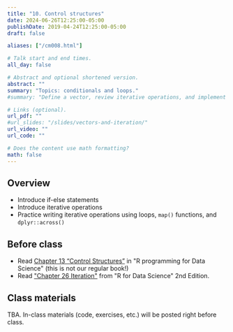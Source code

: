 ```yaml
---
title: "10. Control structures"
date: 2024-06-26T12:25:00-05:00
publishDate: 2019-04-24T12:25:00-05:00
draft: false

aliases: ["/cm008.html"]

# Talk start and end times.
all_day: false

# Abstract and optional shortened version.
abstract: ""
summary: "Topics: conditionals and loops."
#summary: "Define a vector, review iterative operations, and implement iteration using a range of techniques."

# Links (optional).
url_pdf: ""
#url_slides: "/slides/vectors-and-iteration/"
url_video: ""
url_code: ""

# Does the content use math formatting?
math: false
---
```




## Overview

* Introduce if-else statements
* Introduce iterative operations
* Practice writing iterative operations using loops, `map()` functions, and `dplyr::across()`


## Before class

* Read [Chapter 13 “Control Structures”](https://bookdown.org/rdpeng/rprogdatascience/control-structures.html) in "R programming for Data Science" (this is not our regular book!)
* Read ["Chapter 26 Iteration"](https://r4ds.hadley.nz/iteration) from "R for Data Science" 2nd Edition.


## Class materials

TBA. In-class materials (code, exercises, etc.) will be posted right before class.

<!--
* Run the code below in your console to download today’s in-class exercises: `usethis::use_course("css-materials/control-structures")`
-->

<!--
* [Data storage types](/notes/vectors/)
* [Iteration](/notes/iteration/)
* [Column-wise operations](https://dplyr.tidyverse.org/dev/articles/colwise.html)

## What you need to do after class

* Complete/Start Homework assignments
* Review today’s lecture materials, and prepare for next class
-->
